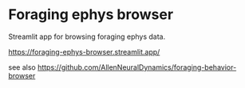 # Foraging ephys browser
Streamlit app for browsing foraging ephys data.

https://foraging-ephys-browser.streamlit.app/

see also https://github.com/AllenNeuralDynamics/foraging-behavior-browser
